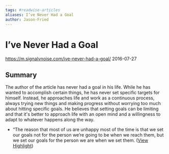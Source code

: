 ```yaml
---
tags: #readwise-articles
aliases: I’ve Never Had a Goal
author: Jason-Fried
---
```

# I’ve Never Had a Goal

https://m.signalvnoise.com/ive-never-had-a-goal/
2016-07-27
## Summary
The author of the article has never had a goal in his life. While he has wanted to accomplish certain things, he has never set specific targets for himself. Instead, he approaches life and work as a continuous process, always trying new things and making progress without worrying too much about hitting specific goals. He believes that setting goals can be limiting and that it's better to approach life with an open mind and a willingness to adapt to whatever happens along the way.

- “The reason that most of us are unhappy most of the time is that we set our goals not for the person we’re going to be when we reach them, but we set our goals for the person we are when we set them. ([View Highlight](https://read.readwise.io/read/01hkddphqsq8qq00ypcydwbzsf))
